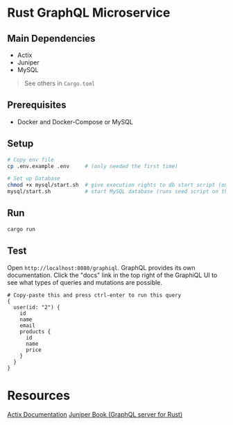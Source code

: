# Rust GraphQL Microservice

## Main Dependencies
- Actix
- Juniper
- MySQL

> See others in `Cargo.toml`

## Prerequisites

- Docker and Docker-Compose or MySQL

## Setup

```sh
# Copy env file
cp .env.example .env     # (only needed the first time)

# Set up Database
chmod +x mysql/start.sh  # give execution rights to db start script (only needed the first time)
mysql/start.sh           # start MySQL database (runs seed script on the first time)
```

## Run

```sh
cargo run
```

## Test

Open `http://localhost:8080/graphiql`. GraphQL provides its own documentation. Click the "docs" link in the top right of the GraphiQL UI to see what types of queries and mutations are possible.

```
# Copy-paste this and press ctrl-enter to run this query
{
  user(id: "2") {
    id
    name
    email
    products {
      id
      name
      price
    }
  }
}
```

# Resources

[Actix Documentation](https://actix.rs/docs/)
[Juniper Book (GraphQL server for Rust)](https://graphql-rust.github.io/juniper/master/index.html)
